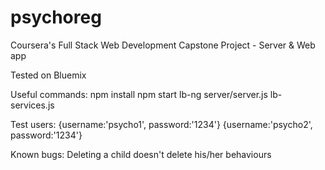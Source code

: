 # psychoreg

Coursera's Full Stack Web Development Capstone Project - Server & Web app

Tested on Bluemix

Useful commands:
 npm install
 npm start
 lb-ng server/server.js lb-services.js

Test users:
 {username:'psycho1', password:'1234'}
 {username:'psycho2', password:'1234'}

Known bugs:
 Deleting a child doesn't delete his/her behaviours

